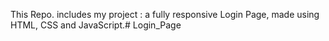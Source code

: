 This Repo. includes my project : a fully responsive Login Page, made using HTML, CSS and JavaScript.# Login_Page
